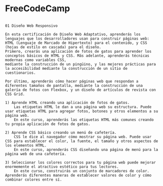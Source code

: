 # FreeCodeCamp
                                                                                                01 Diseño Web Responsivo

    En esta certificación de Diseño Web Adaptativo, aprenderás los lenguajes que los desarrolladores usan para construir páginas web: HTML (Lenguaje de Marcado de Hipertexto) para el contenido, y CSS (hojas de estilo en cascada) para el diseño.
    Primero, crearás una aplicación de fotos de gatos para aprender los conceptos básicos de HTML y CSS. Más adelante, aprenderás técnicas modernas como variables CSS, 
    mediante la construcción de un pingüino, y las mejores prácticas para la accesibilidad mediante la construcción de un sitio de cuestionarios.

    Por último, aprenderás cómo hacer páginas web que respondan a diferentes tamaños de pantalla, mediante la construcción de una galería de fotos con Flexbox, y un diseño de artículos de revista con CSS Grid.

    1) Aprende HTML creando una aplicación de fotos de gatos.
        Las etiquetas HTML le dan a una página web su estructura. Puede usar etiquetas HTML para agregar fotos, botones y otros elementos a su página web.
        En este curso, aprenderás las etiquetas HTML más comunes creando tu propia aplicación de fotos de gatos.
    
    2) Aprende CSS básico creando un menú de cafetería.
        CSS le dice al navegador cómo mostrar su página web. Puede usar CSS para establecer el color, la fuente, el tamaño y otros aspectos de los elementos HTML. 
        En este curso, aprenderás CSS diseñando una página de menú para la página web de una cafetería.
    
    3) Seleccionar los colores correctos para tu página web puede mejorar enormemente el atractivo estético para tus lectores.
        En este curso, construirás un conjunto de marcadores de color. Aprenderás diferentes maneras de establecer valores de color y cómo combinar colores entre sí.
